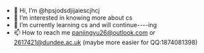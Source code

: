 - 👋 Hi, I’m @hpsjodsdjijaiescjhcj
- 👀 I’m interested in knowing more about cs
- 🌱 I’m currently learning cs and will continue----ing
- 📫 How to reach me panjingyu26@outlook.com or 2617421@dundee.ac.uk (maybe more easier for QQ:1874081398)


<!---
hpsjodsdjijaiescjhcj/hpsjodsdjijaiescjhcj is a ✨ special ✨ repository because its `README.md` (this file) appears on your GitHub profile.
You can click the Preview link to take a look at your changes.
--->

